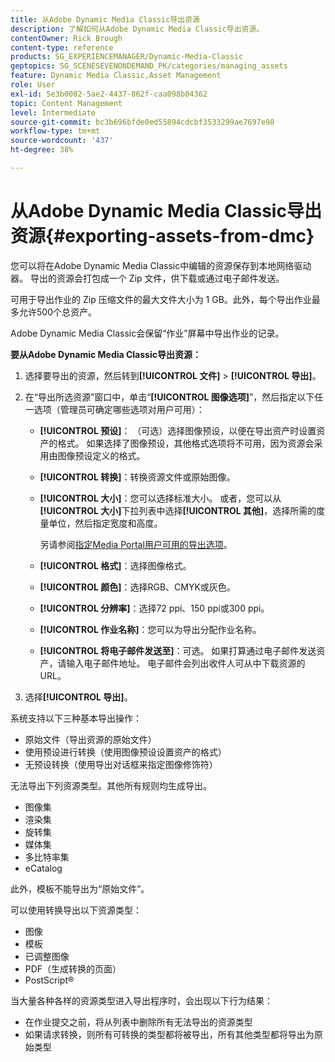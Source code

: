 ```yaml
---
title: 从Adobe Dynamic Media Classic导出资源
description: 了解如何从Adobe Dynamic Media Classic导出资源。
contentOwner: Rick Brough
content-type: reference
products: SG_EXPERIENCEMANAGER/Dynamic-Media-Classic
geptopics: SG_SCENESEVENONDEMAND_PK/categories/managing_assets
feature: Dynamic Media Classic,Asset Management
role: User
exl-id: 5e3b0002-5ae2-4437-862f-caa098b04362
topic: Content Management
level: Intermediate
source-git-commit: bc3b696bfde0ed55894cdcbf3533299ae7697e98
workflow-type: tm+mt
source-wordcount: '437'
ht-degree: 38%

---
```


# 从Adobe Dynamic Media Classic导出资源{#exporting-assets-from-dmc}

您可以将在Adobe Dynamic Media Classic中编辑的资源保存到本地网络驱动器。 导出的资源会打包成一个 Zip 文件，供下载或通过电子邮件发送。

可用于导出作业的 Zip 压缩文件的最大文件大小为 1 GB。此外，每个导出作业最多允许500个总资产。

Adobe Dynamic Media Classic会保留“作业”屏幕中导出作业的记录。

**要从Adobe Dynamic Media Classic导出资源：**

1. 选择要导出的资源，然后转到&#x200B;**[!UICONTROL 文件]** > **[!UICONTROL 导出]**。
1. 在“导出所选资源”窗口中，单击“**[!UICONTROL 图像选项]**”，然后指定以下任一选项（管理员可确定哪些选项对用户可用）：

   * **[!UICONTROL 预设]**： （可选）选择图像预设，以便在导出资产时设置资产的格式。 如果选择了图像预设，其他格式选项将不可用，因为资源会采用由图像预设定义的格式。

   * **[!UICONTROL 转换]**：转换资源文件或原始图像。

   * **[!UICONTROL 大小]**：您可以选择标准大小。 或者，您可以从&#x200B;**[!UICONTROL 大小]**&#x200B;下拉列表中选择&#x200B;**[!UICONTROL 其他]**，选择所需的度量单位，然后指定宽度和高度。

     另请参阅[指定Media Portal用户可用的导出选项](specifying-export-options-available-media.md#specifying_export_options_available_to_media_portal_users)。

   * **[!UICONTROL 格式]**：选择图像格式。

   * **[!UICONTROL 颜色]**：选择RGB、CMYK或灰色。

   * **[!UICONTROL 分辨率]**：选择72 ppi、150 ppi或300 ppi。

   * **[!UICONTROL 作业名称]**：您可以为导出分配作业名称。

   * **[!UICONTROL 将电子邮件发送至]**：可选。 如果打算通过电子邮件发送资产，请输入电子邮件地址。 电子邮件会列出收件人可从中下载资源的 URL。

1. 选择&#x200B;**[!UICONTROL 导出]**。

系统支持以下三种基本导出操作：

* 原始文件（导出资源的原始文件）
* 使用预设进行转换（使用图像预设设置资产的格式）
* 无预设转换（使用导出对话框来指定图像修饰符）

无法导出下列资源类型。其他所有规则均生成导出。

* 图像集
* 渲染集
* 旋转集
* 媒体集
* 多比特率集
* eCatalog

此外，模板不能导出为“原始文件”。

可以使用转换导出以下资源类型：

* 图像
* 模板
* 已调整图像
* PDF（生成转换的页面）
* PostScript®

当大量各种各样的资源类型进入导出程序时，会出现以下行为结果：

* 在作业提交之前，将从列表中删除所有无法导出的资源类型
* 如果请求转换，则所有可转换的类型都将被导出，所有其他类型都将导出为原始类型
